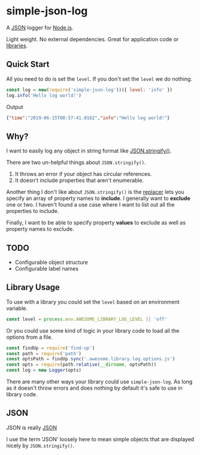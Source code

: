  # simple-json-log

A [JSON](#json) logger for [Node.js](https://nodejs.org).

Light weight. No external dependencies. Great for application code or
[libraries](#library-usage).

## Quick Start

All you need to do is set the `level`. If you don't set the `level` we
do nothing.

```js
const log = new(require('simple-json-log'))({ level: 'info' })
log.info('Hello log world!')
```

Output

```json
{"time":"2019-06-15T08:57:41.016Z","info":"Hello log world!"}
```

## Why?

I want to easily log any object in string format like
[JSON.stringify()](https://developer.mozilla.org/en-US/docs/Web/JavaScript/Reference/Global_Objects/JSON/stringify).

There are two un-helpful things about `JSON.stringify()`.

1. It throws an error if your object has circular references.
2. It doesn't include properties that aren't enumerable.

Another thing I don't like about `JSON.stringify()` is the
[replacer](https://developer.mozilla.org/en-US/docs/Web/JavaScript/Reference/Global_Objects/JSON/stringify#The_replacer_parameter)
lets you specify an array of property names to **include**. I
generally want to **exclude** one or two. I haven't found a use case
where I want to list out all the properties to include.

Finally, I want to be able to specify property **values** to exclude
as well as property names to exclude.

## TODO

* Configurable object structure
* Configurable label names

## Library Usage

To use with a library you could set the `level` based on an
environment variable.

```js
const level = process.env.AWESOME_LIBRARY_LOG_LEVEL || 'off'
```

Or you could use some kind of logic in your library code to load all
the options from a file.

```js
const findUp = require('find-up')
const path = require('path')
const optsPath = findUp.sync('.awesome.library.log.options.js')
const opts = require(path.relative(__dirname, optsPath))
const log = new Logger(opts)
```

There are many other ways your library could use `simple-json-log`. As
long as it doesn't throw errors and does nothing by default it's safe
to use in library code.

## JSON

JSON is really [JSON](https://www.json.org/)

I use the term 'JSON' loosely here to mean simple objects that are
displayed nicely by `JSON.stringify()`.

